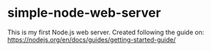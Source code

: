 # simple-node-web-server

This is my first Node.js web server. Created following the guide on:
https://nodejs.org/en/docs/guides/getting-started-guide/ 